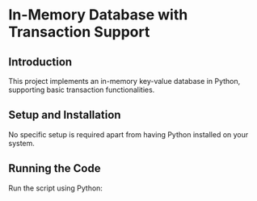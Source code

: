 # In-Memory Database with Transaction Support

## Introduction

This project implements an in-memory key-value database in Python, supporting basic transaction functionalities.

## Setup and Installation

No specific setup is required apart from having Python installed on your system.

## Running the Code

Run the script using Python:
